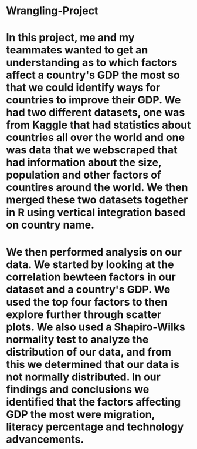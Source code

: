 # Wrangling-Project

# In this project, me and my teammates wanted to get an understanding as to which factors affect a country's GDP the most so that we could identify ways for countries to improve their GDP. We had two different datasets, one was from Kaggle that had statistics about countries all over the world and one was data that we webscraped that had information about the size, population and other factors of countires around the world. We then merged these two datasets together in R using vertical integration based on country name.

# We then performed analysis on our data. We started by looking at the correlation bewteen factors in our dataset and a country's GDP. We used the top four factors to then explore further through scatter plots. We also used a Shapiro-Wilks normality test to analyze the distribution of our data, and from this we determined that our data is not normally distributed. In our findings and conclusions we identified that the factors affecting GDP the most were migration, literacy percentage and technology advancements.
